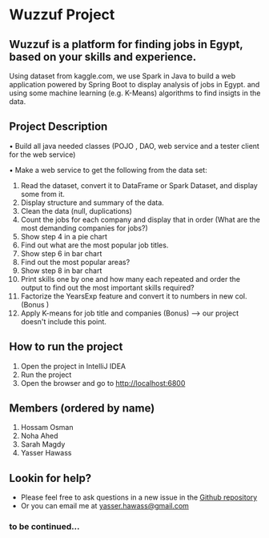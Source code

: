 # Wuzzuf Project
## Wuzzuf is a platform for finding jobs in Egypt, based on your skills and experience.
Using dataset from kaggle.com, we use Spark in Java to build a web application powered by Spring Boot to display analysis of jobs in Egypt. and using some machine learning (e.g. K-Means) algorithms to find insigts in the data.

## Project Description
•	Build all java needed classes (POJO , DAO, web service and a tester client for the web service)

•	Make a web service to get the following from the data set:
1.	Read the dataset, convert it to DataFrame or Spark Dataset, and display some from it.
2.	Display structure and summary of the data.
3.	Clean the data (null, duplications)
4.	Count the jobs for each company and display that in order (What are the most demanding companies for jobs?)
5.	Show step 4 in a pie chart
6.	Find out what are the most popular job titles.
7.	Show step 6 in bar chart
8.	Find out the most popular areas?
9.	Show step 8 in bar chart
10.	Print skills one by one and how many each repeated and order the output to find out the most important skills required?
11.	Factorize the YearsExp feature and convert it to numbers in new col. (Bonus )
12.	Apply K-means for job title and companies (Bonus) --> our project doesn't include this point.

## How to run the project
1. Open the project in IntelliJ IDEA
2. Run the project
3. Open the browser and go to [http://localhost:6800](http://localhost:6800)

## Members (ordered by name)
1. Hossam Osman
2. Noha Ahed
3. Sarah Magdy
4. Yasser Hawass

## Lookin for help?
- Please feel free to ask questions in a new issue in the [Github repository](https://github.com/YasserHawass/WuzzufProject/issues)
- Or you can email me at [yasser.hawass@gmail.com](mailto:yasser.hawass@gmail.com)

### to be continued...
